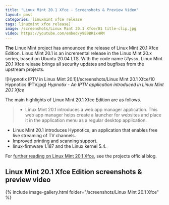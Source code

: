 ```yaml
---
title: "Linux Mint 20.1 Xfce - Screenshots & Preview Video"
layout: post
categories: linuxmint xfce release
tags: linuxmint xfce release]
image: /screenshots/Linux Mint 20.1 Xfce/01 title-clip.jpg
video: https://youtube.com/embed/y989BR1x4RM 
---
```


**The** Linux Mint project has announced the release of Linux Mint 20.1 Xfce Edition. Linux Mint 20.1 is an incremental release in the Linux Mint 20.x series, based on Ubuntu 20.04 LTS. With the code name *Ulyssa*, Linux Mint 20.1 Xfce release brings all security updates and bugfixes from the upstream projects.

![Hypnotix IPTV in Linux Mint 20.1](/screenshots/Linux Mint 20.1 Xfce/10 Hypnotics IPTV.jpg)
*Hypnotix - An IPTV application introduced in Linux Mint 20.1 Xfce*

The main highlights of Linux Mint 20.1 Xfce Edition are as follows.
> - Linux Mint 20.1 introduces a web app manager application. This web app manager helps create a launcher for websites and place it in the application menu as a regular desktop application.
- Linux Mint 20.1 introduces Hypnotics, an application that enables free live streaming of TV channels.
- Improved printing and scanning support.
- linux-firmware 1.187 and the Linux kernel 5.4.

For [further reading on Linux Mint 20.1 Xfce](https://www.linuxmint.com/rel_ulyssa_xfce_whatsnew.php), see the projects official blog.

## Linux Mint 20.1 Xfce Edition screenshots & preview video
{% include image-gallery.html folder="/screenshots/Linux Mint 20.1 Xfce" %}